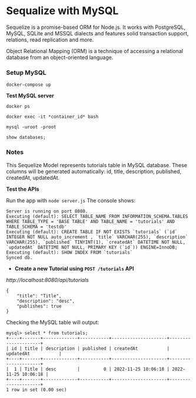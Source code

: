 # Sequalize with MySQL

Sequelize is a promise-based ORM for Node.js. It works with PostgreSQL, MySQL, SQLite and MSSQL dialects and features solid transaction support, relations, read replication and more.

Object Relational Mapping (ORM) is a technique of accessing a relational database from an object-oriented language. 

### Setup MySQL

`docker-compose up`

__Test MySQL server__
```
docker ps

docker exec -it *container_id* bash

mysql -uroot -proot

show databases;
```

### Notes

This Sequelize Model represents tutorials table in MySQL database. These columns will be generated automatically: id, title, description, published, createdAt, updatedAt.

**Test the APIs**

Run the app with `node server.js`
The console shows:
```
Server is running on port 8080.
Executing (default): SELECT TABLE_NAME FROM INFORMATION_SCHEMA.TABLES WHERE TABLE_TYPE = 'BASE TABLE' AND TABLE_NAME = 'tutorials' AND TABLE_SCHEMA = 'testdb'
Executing (default): CREATE TABLE IF NOT EXISTS `tutorials` (`id` INTEGER NOT NULL auto_increment , `title` VARCHAR(255), `description` VARCHAR(255), `published` TINYINT(1), `createdAt` DATETIME NOT NULL, `updatedAt` DATETIME NOT NULL, PRIMARY KEY (`id`)) ENGINE=InnoDB;
Executing (default): SHOW INDEX FROM `tutorials`
Synced db.
```
- **Create a new Tutorial  using `POST /tutorials` API**

*http://localhost:8080/api/tutorials*

```
{
    "title": "Title",
    "description": "desc",
    "publishes": true
}
```

Checking the MySQL table will output:

```
mysql> select * from tutorials;
+----+-------+-------------+-----------+---------------------+---------------------+
| id | title | description | published | createdAt           | updatedAt           |
+----+-------+-------------+-----------+---------------------+---------------------+
|  1 | Title | desc        |         0 | 2022-11-25 10:06:18 | 2022-11-25 10:06:18 |
+----+-------+-------------+-----------+---------------------+---------------------+
1 row in set (0.00 sec)
```